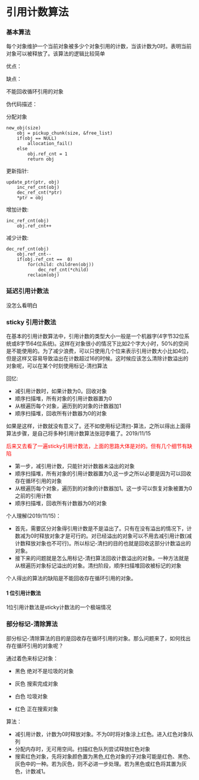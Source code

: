 # 引用计数算法



### 基本算法

每个对象维护一个当前对象被多少个对象引用的计数，当该计数为0时。表明当前对象可以被释放了。该算法的逻辑比较简单

优点：

缺点：

不能回收循环引用的对象

伪代码描述：

分配对象

~~~
new_obj(size)
	obj = pickup_chunk(size, &free_list)
	if(obj == NULL)
		allocation_fail()
	else
		obj.ref_cnt = 1
		return obj
~~~

更新指针:

~~~
update_ptr(ptr, obj)
	inc_ref_cnt(obj)
	dec_ref_cnt(*ptr)
	*ptr = obj
~~~

增加计数:

~~~
inc_ref_cnt(obj)
	obj.ref_cnt++
~~~

减少计数:

~~~
dec_ref_cnt(obj)
	obj.ref_cnt--
	if(obj.ref_cnt ==  0)
		for(child: children(obj))
			dec_ref_cnt(*child)
		reclaim(obj)
~~~



### 延迟引用计数法

没怎么看明白

### sticky 引用计数法

在基本的引用计数算法中，引用计数的类型大小一般是一个机器字(4字节32位系统或8字节64位系统)。这样在对象很小的情况下比如2个字大小时，50%的空间是不能使用的。为了减少浪费，可以只使用几个位来表示引用计数大小比如4位，但是这样又容易导致溢出在计数超过16的时候。这时候应该怎么清除计数溢出的对象呢，可以在某个时刻使用标记-清扫算法

回忆:

* 减引用计数时，如果计数为0。回收对象
* 顺序扫描堆，所有对象的引用计数器置为0
* 从根遍历每个对象，遍历到的对象的计数器加1
* 顺序扫描堆，回收所有计数器为0的对象

如果是这样，计数就没有意义了。还不如使用标记清扫-算法，之所以得出上面得算法步骤，是自己将多种引用计数算法张冠李戴了。2019/11/15

<font color="red">后来又去看了一遍sticky引用计数法，上面的思路大体是对的。但有几个细节有缺陷</font>

* 第一步，减引用计数，只能针对计数器未溢出的对象
* 顺序扫描堆，所有对象的引用计数器置为0,这一步之所以必要是因为可以回收存在循环引用的对象
* 从根遍历每个对象，遍历到的对象的计数器加1。这一步可以恢复对象被置为0之前的引用计数
* 顺序扫描堆，回收所有计数器为0的对象

个人理解(2019/11/15)：

* 首先，需要区分对象得引用计数是不是溢出了。只有在没有溢出的情况下，计数减为0时释放对象才是可行的。对已经溢出的对象可以不用去减引用计数(减计数释放对象也不可行)。所以标记-清扫的目的也就是回收这部分计数溢出的对象。
* 接下来的问题就是怎么用标记-清扫算法回收计数溢出的对象。一种方法就是从根遍历对象标记溢出的对象。清扫阶段，顺序扫描堆回收被标记的对象

个人得出的算法的缺陷是不能回收存在循环引用的对象。



#### 1 位引用计数法

1位引用计数法是sticky计数法的一个极端情况

### 部分标记-清除算法

部分标记-清除算法的目的是回收存在循环引用的对象。那么问题来了，如何找出存在循环引用的对象呢？

通过着色来标记对象：

* 黑色 绝对不是垃圾的对象

* 灰色 搜索完成对象

* 白色 垃圾对象

* 红色 正在搜索对象

算法：

* 减引用计数，计数为0时释放对象。不为0时将对象涂上红色。进入红色对象队列
* 分配内存时，无可用空间。扫描红色队列尝试释放红色对象
* 搜索红色对象，先将对象颜色置为黑色,红色对象的子对象可能是红色、黑色、灰色中的一种。若为灰色，则不必进一步处理。若为黑色或红色将其置为灰色，计数减1。